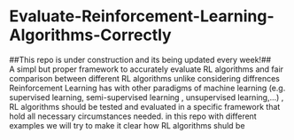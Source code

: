 # Evaluate-Reinforcement-Learning-Algorithms-Correctly
##This repo is under construction and its being updated every week!##  
A simpl but proper framework to accurately evaluate RL algorithms and fair comparison between different RL algorithms
unlike considering diffrences Reinforcement Learning has with other paradigms of machine learning (e.g. supervised learning, semi-supervised learning , unsupervised learning,...) , RL algorithms should be tested and evaluated in a specific framework that hold all necessary circumstances needed. in this repo with different examples we will try to make it clear how RL algorithms shuld be 
